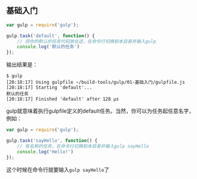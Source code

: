 ## 基础入门

```javascript
var gulp = require('gulp');

gulp.task('default', function() {
    // 将你的默认的任务代码放在这，在命令行切换到本目录并输入gulp
    console.log('默认的任务')
});
```

输出结果是：

```
$ gulp
[20:18:17] Using gulpfile ~/build-tools/gulp/01-基础入门/gulpfile.js
[20:18:17] Starting 'default'...
默认的任务
[20:18:17] Finished 'default' after 128 μs
```

gulp就意味着执行gulpfile定义的default任务。当然，你可以为任务起任意名字，例如：

```javascript
var gulp = require('gulp');

gulp.task('sayHello', function() {
    // 有名称的任务，在命令行切换到本目录并输入gulp sayHello
    console.log('Hello!')
});
```

这个时候在命令行就要输入`gulp sayHello`了